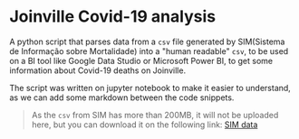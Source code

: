 # Joinville Covid-19 analysis

A python script that parses data from a `csv` file generated by SIM(Sistema de Informação sobre Mortalidade) into a "human readable" `csv`,
to be used on a BI tool like Google Data Studio or Microsoft Power BI, to get some information about Covid-19 deaths on Joinville.

The script was written on jupyter notebook to make it easier to understand, as we can add some markdown between the code snippets.

> As the `csv` from SIM has more than 200MB, it will not be uploaded here, but you can download it on the following link: [SIM data](https://dados.gov.br/dataset/sistema-de-informacao-sobre-mortalidade)
